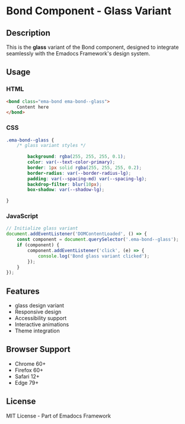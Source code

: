 # Bond Component - Glass Variant

## Description
This is the **glass** variant of the Bond component, designed to integrate seamlessly with the Emadocs Framework's design system.

## Usage

### HTML
```html
<bond class="ema-bond ema-bond--glass">
    Content here
</bond>
```

### CSS
```css
.ema-bond--glass {
    /* glass variant styles */
    
        background: rgba(255, 255, 255, 0.1);
        color: var(--text-color-primary);
        border: 1px solid rgba(255, 255, 255, 0.2);
        border-radius: var(--border-radius-lg);
        padding: var(--spacing-md) var(--spacing-lg);
        backdrop-filter: blur(10px);
        box-shadow: var(--shadow-lg);
    
}
```

### JavaScript
```javascript
// Initialize glass variant
document.addEventListener('DOMContentLoaded', () => {
    const component = document.querySelector('.ema-bond--glass');
    if (component) {
        component.addEventListener('click', (e) => {
            console.log('Bond glass variant clicked');
        });
    }
});
```

## Features
- glass design variant
- Responsive design
- Accessibility support
- Interactive animations
- Theme integration

## Browser Support
- Chrome 60+
- Firefox 60+
- Safari 12+
- Edge 79+

## License
MIT License - Part of Emadocs Framework

